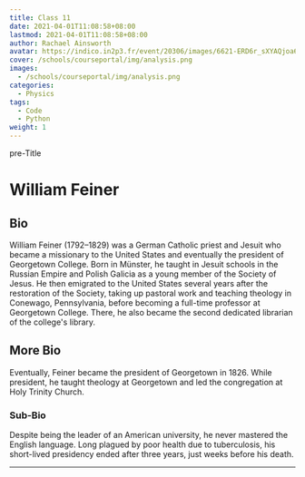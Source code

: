 ```yaml
---
title: Class 11
date: 2021-04-01T11:08:58+08:00
lastmod: 2021-04-01T11:08:58+08:00
author: Rachael Ainsworth
avatar: https://indico.in2p3.fr/event/20306/images/6621-ERD6r_sXYAQjoa6%20copy.jpg
cover: /schools/courseportal/img/analysis.png
images:
  - /schools/courseportal/img/analysis.png
categories:
  - Physics
tags:
  - Code
  - Python
weight: 1
---
```


pre-Title

<!--more-->

# William Feiner

## Bio
William Feiner (1792–1829) was a German Catholic priest and Jesuit who became a missionary to the United States and eventually the president of Georgetown College. Born in Münster, he taught in Jesuit schools in the Russian Empire and Polish Galicia as a young member of the Society of Jesus. He then emigrated to the United States several years after the restoration of the Society, taking up pastoral work and teaching theology in Conewago, Pennsylvania, before becoming a full-time professor at Georgetown College. There, he also became the second dedicated librarian of the college's library.

## More Bio
Eventually, Feiner became the president of Georgetown in 1826. While president, he taught theology at Georgetown and led the congregation at Holy Trinity Church.

### Sub-Bio
Despite being the leader of an American university, he never mastered the English language. Long plagued by poor health due to tuberculosis, his short-lived presidency ended after three years, just weeks before his death.

---
